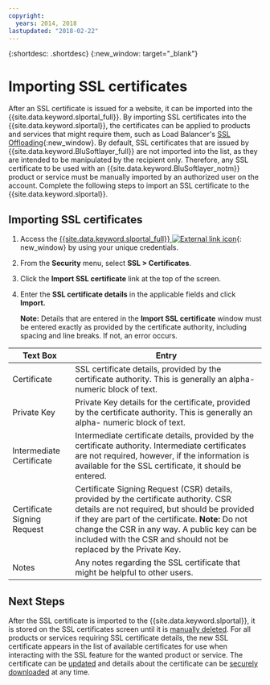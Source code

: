 ```yaml
---
copyright:
  years: 2014, 2018
lastupdated: "2018-02-22"
---
```


{:shortdesc: .shortdesc}
{:new_window: target="_blank"}

# Importing SSL certificates

After an SSL certificate is issued for a website, it can be imported into the {{site.data.keyword.slportal_full}}. By importing SSL certificates into the {{site.data.keyword.slportal}}, the certificates can be applied to products and services that might require them, such as Load Balancer's [SSL Offloading](/docs/infrastructure/local-load-balancer/configure-ssl-offloading-load-balancer.html){:new_window}. By default, SSL certificates that are issued by {{site.data.keyword.BluSoftlayer_full}} are not imported into the list, as they are intended to be manipulated by the recipient only. Therefore, any SSL certificate to be used with an {{site.data.keyword.BluSoftlayer_notm}} product or service must be manually imported by an authorized user on the account. Complete the following steps to import an SSL certificate to the {{site.data.keyword.slportal}}.

## Importing SSL certificates

1. Access the [{{site.data.keyword.slportal_full}} ![External link icon](../../icons/launch-glyph.svg "External link icon")](https://control.softlayer.com/){: new_window} by using your unique credentials.
2. From the **Security** menu, select **SSL > Certificates**.
3. Click the **Import SSL certificate** link at the top of the screen.
4. Enter the **SSL certificate details** in the applicable fields and click **Import.**

   **Note:** Details that are entered in the **Import SSL certificate** window must be entered exactly as provided by the certificate authority, including spacing and line breaks. If not, an error occurs.

| Text Box | Entry |
| -------- | ----- |
|Certificate |SSL certificate details, provided by the certificate authority. This is generally an alpha-numeric block of   text.|
|Private Key | Private Key details for the certificate, provided by the certificate authority. This is generally an alpha-  numeric block of text.|
|Intermediate Certificate | Intermediate certificate details, provided by the certificate authority. Intermediate certificates are not required, however, if the information is available for the SSL certificate, it should be entered.|
| Certificate Signing Request | Certificate Signing Request (CSR) details, provided by the certificate authority. CSR details are not required, but should be provided if they are part of the certificate. **Note:** Do not change the CSR in any way. A public key can be included with the CSR and should not be replaced by the Private Key.|
|Notes | Any notes regarding the SSL certificate that might be helpful to other users.


## Next Steps

After the SSL certificate is imported to the {{site.data.keyword.slportal}}, it is stored on the SSL certificates screen until it is [manually deleted](delete-ssl-certificate.html). For all products or services requiring SSL certificate details, the new SSL certificate appears in the list of available certificates for use when interacting with the SSL feature for the wanted product or service. The certificate can be [updated](view-and-update-ssl-certificate.html) and details about the certificate can be [securely downloaded](download-ssl-certificate-details.html) at any time.
